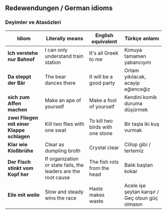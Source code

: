 ## Redewendungen / German idioms
### Deyimler ve Atasözleri

Idiom | Literally means | English equivalent | Türkçe anlamı
--- | --- | --- | ---
**Ich verstehe nur Bahnof** | I can only understand train station | It's all Greek to me | Konuya tamamen yabancıyım
**Da steppt der Bär** | The bear dances there | It will be a good party | Ortam yıkılacak, acayip eğlenceğiz
**sich zum Affen machen** | Make an ape of yourself | Make a fool of yourself | Kendini komik duruma düşürmek
**zwei Fliegen mit einer Klappe schlagen** | Kill two flies with one swat | To kill two birds with one stone | Bir taşla iki kuş vurmak
**Klar wie Kloßbrühe** | Clear as dumpling broth | Crystal clear | Cillop gibi / tertemiz
**Der Fisch stinkt vom Kopf her** | If organization or state fails, the leaders are the root cause | The fish rots from the head | Balık baştan kokar
**Eile mit weile** | Slow and steady wins the race | Haste makes waste | Acele işe şeytan karışır / Geç olsun güç olmasın
